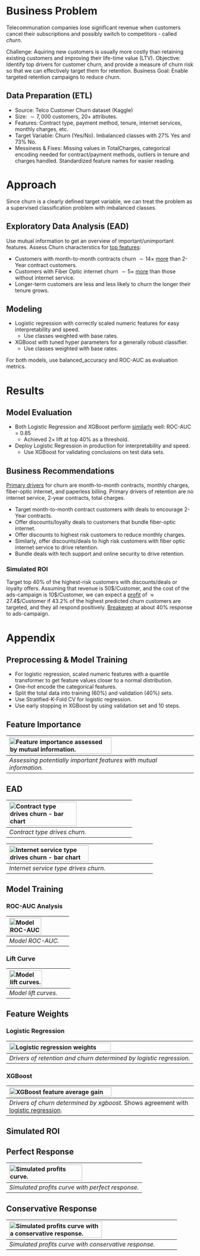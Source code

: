 # Business Problem

Telecommunation companies lose significant revenue when customers cancel their subscriptions and possibly switch to competitors - called _churn_.

Challenge: Aquiring new customers is usually more costly than retaining existing customers and improving their life-time value (LTV).
Objective: Identify top drivers for customer churn, and provide a measure of churn risk so that we can effectively target them for retention.
Business Goal: Enable targeted retention campaigns to reduce churn.


## Data Preparation (ETL)

- Source: Telco Customer Churn dataset (Kaggle)
- Size: $\sim7,000$ customers, $20+$ attributes.
- Features: Contract type, payment method, tenure, internet services, monthly charges, etc.
- Target Variable: Churn (Yes/No). Imbalanced classes with $27\%$ Yes and $73\%$ No.
- Messiness & Fixes: Missing values in TotalCharges, categorical encoding needed for contract/payment methods, outliers in tenure and charges handled. Standardized feature names for easier reading.

# Approach

Since churn is a clearly defined target variable, we can treat the problem as a supervised classification problem with imbalanced classes.


## Exploratory Data Analysis (EAD)

Use mutual information to get an overview of important/unimportant features. Assess Churn characterstics for [top features](#churnmutualinfo):

- Customers with month-to-month contracts churn $\sim14\times$ [more](#eadcontract) than 2-Year contract customers.
- Customers with Fiber Optic internet churn $\sim5\times$ [more](#eadinternetservice) than those without internet service.
- Longer-term customers are less and less likely to churn the longer their tenure grows.

## Modeling

- Logistic regression with correctly scaled numeric features for easy interpretability and speed.
    -  Use classes weighted with base rates.
-  XGBoost with tuned hyper parameters for a generally robust classifier.
    -  Use classes weighted with base rates.
 
For both models, use balanced_accuracy and ROC-AUC as evaluation metrics.

# Results

## Model Evaluation

- Both Logistic Regression and XGBoost perform [similarly](#rocauc) well: ROC-AUC = 0.85
    - Achieved 2$\times$ lift at top 40% as a threshold.
- Deploy Logistic Regression in production for interpretability and speed.
    - Use XGBoost for validating conclusions on test data sets.

## Business Recommendations 

[Primary drivers](#logisticfeatureweights) for churn are month-to-month contracts, monthly charges, fiber-optic internet, and paperless billing. Primary drivers of retention are no internet service, 2-year contracts, total charges. 

- Target month-to-month contract customers with deals to encourage 2-Year contracts.
- Offer discounts/loyalty deals to customers that bundle fiber-optic internet.
- Offer discounts to highest risk customers to  reduce monthly charges.
- Similarly, offer discounts/deals to high risk customers with fiber optic internet service to drive retention.
- Bundle deals with tech support and online security to drive retention.


### Simulated ROI

Target top $40\%$ of the highest-risk customers with discounts/deals or loyalty offers. Assuming that revenue is $50\$/$Customer, and the cost of the ads-campaign is $10\$/$Customer, we can expect a [profit](#profitscurve) of $\approx27.4\$/$Customer if $43.2\%$ of the highest predicted churn customers are targeted, and they all respond positively. [Breakeven](#profitscurveloresponse) at about 40% response to ads-campaign.


# Appendix

## Preprocessing & Model Training

- For logistic regression, scaled numeric features with a quantile transformer to get feature values closer to a normal distribution.
- One-hot encode the categorical features.
- Split the total data into training (60%) and validation (40%) sets.
- Use Stratified-K-Fold CV for logistic regression.
- Use early stopping in XGBoost by using validation set and 10 steps.

## Feature Importance

| <img alt="Feature importance assessed by mutual information." src="./reports/churn_mutual_information.png" width="75%" name="churnmutualinfo"> |
|:--|
| *Assessing potentially important features with mutual information.* |

## EAD

| <img alt="Contract type drives churn - bar chart" src="./reports/ead_barchart_contract.png" width="75%" name="eadcontract"> |
|:--|
| *Contract type drives churn.* |


| <img alt="Internet service type drives churn - bar chart" src="./reports/ead_barchart_internetservice.png" width="75%" name="eadinternetservice"> |
|:--|
| *Internet service type drives churn.* |


## Model Training

### ROC-AUC Analysis

| <img alt="Model ROC-AUC" src="./reports/roc_curves.png" width="75%" name="rocauc"> |
|:--|
| *Model ROC-AUC.* |

### Lift Curve

| <img alt="Model lift curves." src="./reports/lift_curves.png" width="75%" name="liftcurves"> |
|:--|
| *Model lift curves.* |

## Feature Weights

### Logistic Regression

| <img alt="Logistic regression weights" src="./reports/logistic_feature_weights.png" width="75%" name="logisticfeatureweights"> |
|:--|
| *Drivers of retention and churn determined by logistic regression.* |

### XGBoost

| <img alt="XGBoost feature average gain" src="./reports/xgboost_gain.png" width="75%" name="xgboostweights"> |
|:--|
| *Drivers of churn determined by xgboost.* Shows agreement with [logistic regression](#logisticfeatureweights).|

## Simulated ROI

## Perfect Response

| <img src="./reports/profit_curve.png" alt="Simulated profits curve." width="75%" name="profitscurve"> |
|:---|
| *Simulated profits curve with perfect response.* |


## Conservative Response

| <img src="./reports/profit_curve_loresponse.png" alt="Simulated profits curve with a conservative response." width="75%" name="profitscurveloresponse"> |
|:---|
| *Simulated profits curve with conservative response.* |
